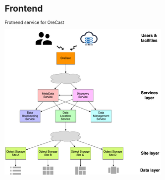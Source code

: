 # Frontend
Frotnend service for OreCast

![Architecture](https://github.com/OreCast/Architecture/blob/main/OreCastInfrastructure.png)

